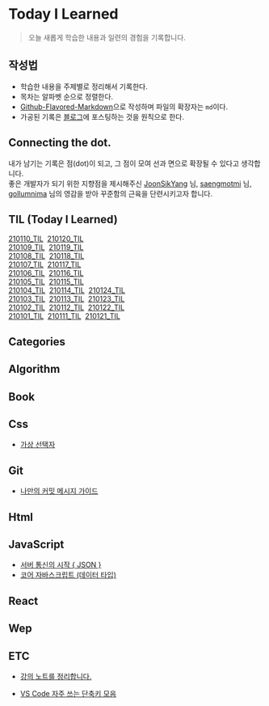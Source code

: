 # Today I Learned

> 오늘 새롭게 학습한 내용과 일련의 경험을 기록합니다. <br>

## 작성법

- 학습한 내용을 주제별로 정리해서 기록한다.
- 목차는 알파벳 순으로 정렬한다.
- <a href="https://guides.github.com/features/mastering-markdown/#GitHub-flavored-markdown">Github-Flavored-Markdown</a>으로 작성하며 파일의 확장자는 `md`이다.
- 가공된 기록은 <a href="https://hyuns.netlify.app">블로그</a>에 포스팅하는 것을 원칙으로 한다.

## Connecting the dot.

내가 남기는 기록은 점(dot)이 되고, 그 점이 모여 선과 면으로 확장될 수 있다고 생각합니다.<br>
좋은 개발자가 되기 위한 지향점을 제시해주신 <a href="https://github.com/joonsikyang">JoonSikYang</a> 님, <a href="https://github.com/saengmotmi">saengmotmi</a> 님, <a href="https://github.com/gollumnima">gollumnima</a> 님의 영감을 받아 꾸준함의 근육을 단련시키고자 합니다.

## TIL (Today I Learned)

[210110_TIL](<https://github.com/sunghyunjeonme/TIL/blob/master/TIL%20(Today%20I%20Learned)/January/210110_TIL.md>)&nbsp;&nbsp;[210120_TIL](<https://github.com/sunghyunjeonme/TIL/blob/master/TIL%20(Today%20I%20Learned)/January/210120_TIL.md>)<br>
[210109_TIL](<https://github.com/sunghyunjeonme/TIL/blob/master/TIL%20(Today%20I%20Learned)/January/210109_TIL.md>)&nbsp;&nbsp;[210119_TIL](<https://github.com/sunghyunjeonme/TIL/blob/master/TIL%20(Today%20I%20Learned)/January/210119_TIL.md>)<br>
[210108_TIL](<https://github.com/sunghyunjeonme/TIL/blob/master/TIL%20(Today%20I%20Learned)/January/210108_TIL.md>)&nbsp;&nbsp;[210118_TIL](<https://github.com/sunghyunjeonme/TIL/blob/master/TIL%20(Today%20I%20Learned)/January/210118_TI.md>)<br>
[210107_TIL](<https://github.com/sunghyunjeonme/TIL/blob/master/TIL%20(Today%20I%20Learned)/January/210107_TIL.md>)&nbsp;&nbsp;[210117_TIL](<https://github.com/sunghyunjeonme/TIL/blob/master/TIL%20(Today%20I%20Learned)/January/210117_TIL.md>)<br>
[210106_TIL](<https://github.com/sunghyunjeonme/TIL/blob/master/TIL%20(Today%20I%20Learned)/January/210106_TIL.md>)&nbsp;&nbsp;[210116_TIL](<https://github.com/sunghyunjeonme/TIL/blob/master/TIL%20(Today%20I%20Learned)/January/210116_TIL.md>)<br>
[210105_TIL](<https://github.com/sunghyunjeonme/TIL/blob/master/TIL%20(Today%20I%20Learned)/January/210105_TIL.md>)&nbsp;&nbsp;[210115_TIL](<https://github.com/sunghyunjeonme/TIL/blob/master/TIL%20(Today%20I%20Learned)/January/210115_TIL.md>)<br>
[210104_TIL](<https://github.com/sunghyunjeonme/TIL/blob/master/TIL%20(Today%20I%20Learned)/January/210104_TIL.md>)&nbsp;&nbsp;[210114_TIL](<https://github.com/sunghyunjeonme/TIL/blob/master/TIL%20(Today%20I%20Learned)/January/210114_TIL.md>)&nbsp;&nbsp;[210124_TIL](<https://github.com/sunghyunjeonme/TIL/blob/master/TIL%20(Today%20I%20Learned)/January/210124_TIL.md>)<br>
[210103_TIL](<https://github.com/sunghyunjeonme/TIL/blob/master/TIL%20(Today%20I%20Learned)/January/210103_TIL.md>)&nbsp;&nbsp;[210113_TIL](<https://github.com/sunghyunjeonme/TIL/blob/master/TIL%20(Today%20I%20Learned)/January/210113_TIL.md>)&nbsp;&nbsp;[210123_TIL](<https://github.com/sunghyunjeonme/TIL/blob/master/TIL%20(Today%20I%20Learned)/January/210123_TIL.md>)<br>
[210102_TIL](<https://github.com/sunghyunjeonme/TIL/blob/master/TIL%20(Today%20I%20Learned)/January/210102_TIL.md>)&nbsp;&nbsp;[210112_TIL](<https://github.com/sunghyunjeonme/TIL/blob/master/TIL%20(Today%20I%20Learned)/January/210112_TIL.md>)&nbsp;&nbsp;[210122_TIL](<https://github.com/sunghyunjeonme/TIL/blob/master/TIL%20(Today%20I%20Learned)/January/210122_TIL.md>)<br>
[210101_TIL](<https://github.com/sunghyunjeonme/TIL/blob/master/TIL%20(Today%20I%20Learned)/TIL%20(Today%20I%20Learned).md>)&nbsp;&nbsp;[210111_TIL](<https://github.com/sunghyunjeonme/TIL/blob/master/TIL%20(Today%20I%20Learned)/January/210111_TIL.md>)&nbsp;&nbsp;[210121_TIL](<https://github.com/sunghyunjeonme/TIL/blob/master/TIL%20(Today%20I%20Learned)/January/210121_TIL.md>)<br>

## Categories

## Algorithm

## Book

## Css

- [가상 선택자](https://github.com/sunghyunjeonme/TIL/blob/master/Css/root-selector.md)

## Git

- [나만의 커밋 메시지 가이드](https://github.com/sunghyunjeonme/TIL/blob/master/Git/001-%EB%82%98%EB%A7%8C%EC%9D%98%20%EC%BB%A4%EB%B0%8B%20%EB%A9%94%EC%84%B8%EC%A7%80%20%EA%B0%80%EC%9D%B4%EB%93%9C.md)

## Html

## JavaScript

- [서버 통신의 시작 { JSON }](https://github.com/sunghyunjeonme/TIL/blob/master/JavaScript/%EC%84%9C%EB%B2%84%20%ED%86%B5%EC%8B%A0%EC%9D%98%20%EC%8B%9C%EC%9E%91%20%7B%20JSON%20%7D.md)
- [코어 자바스크립트 (데이터 타입)](<https://github.com/sunghyunjeonme/TIL/blob/master/JavaScript/%EC%BD%94%EC%96%B4%20%EC%9E%90%EB%B0%94%EC%8A%A4%ED%81%AC%EB%A6%BD%ED%8A%B8(%EB%8D%B0%EC%9D%B4%ED%84%B0%20%ED%83%80%EC%9E%85).md>)

## React

## Wep

## ETC

- [강의 노트를 정리합니다.](https://github.com/sunghyunjeonme/TIL/tree/master/ETC/Note)

- [VS Code 자주 쓰는 단축키 모음](https://github.com/sunghyunjeonme/TIL/commit/77241c81abebf28b3dde251a54ebff02c078a68a)
